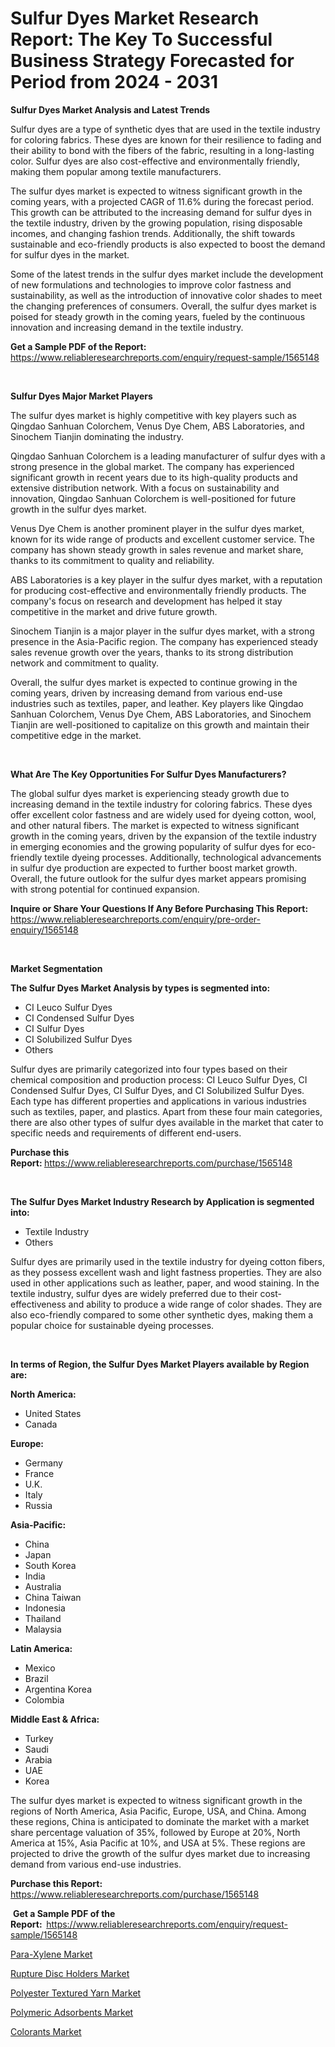 <p><h1>Sulfur Dyes Market Research Report: The Key To Successful Business Strategy Forecasted for Period from 2024 - 2031</h1></p><p><strong>Sulfur Dyes Market Analysis and Latest Trends</strong></p>
<p><p>Sulfur dyes are a type of synthetic dyes that are used in the textile industry for coloring fabrics. These dyes are known for their resilience to fading and their ability to bond with the fibers of the fabric, resulting in a long-lasting color. Sulfur dyes are also cost-effective and environmentally friendly, making them popular among textile manufacturers.</p><p>The sulfur dyes market is expected to witness significant growth in the coming years, with a projected CAGR of 11.6% during the forecast period. This growth can be attributed to the increasing demand for sulfur dyes in the textile industry, driven by the growing population, rising disposable incomes, and changing fashion trends. Additionally, the shift towards sustainable and eco-friendly products is also expected to boost the demand for sulfur dyes in the market.</p><p>Some of the latest trends in the sulfur dyes market include the development of new formulations and technologies to improve color fastness and sustainability, as well as the introduction of innovative color shades to meet the changing preferences of consumers. Overall, the sulfur dyes market is poised for steady growth in the coming years, fueled by the continuous innovation and increasing demand in the textile industry.</p></p>
<p><strong>Get a Sample PDF of the Report:&nbsp;</strong> <a href="https://www.reliableresearchreports.com/enquiry/request-sample/1565148">https://www.reliableresearchreports.com/enquiry/request-sample/1565148</a></p>
<p>&nbsp;</p>
<p><strong>Sulfur Dyes Major Market Players</strong></p>
<p><p>The sulfur dyes market is highly competitive with key players such as Qingdao Sanhuan Colorchem, Venus Dye Chem, ABS Laboratories, and Sinochem Tianjin dominating the industry.</p><p>Qingdao Sanhuan Colorchem is a leading manufacturer of sulfur dyes with a strong presence in the global market. The company has experienced significant growth in recent years due to its high-quality products and extensive distribution network. With a focus on sustainability and innovation, Qingdao Sanhuan Colorchem is well-positioned for future growth in the sulfur dyes market.</p><p>Venus Dye Chem is another prominent player in the sulfur dyes market, known for its wide range of products and excellent customer service. The company has shown steady growth in sales revenue and market share, thanks to its commitment to quality and reliability.</p><p>ABS Laboratories is a key player in the sulfur dyes market, with a reputation for producing cost-effective and environmentally friendly products. The company's focus on research and development has helped it stay competitive in the market and drive future growth.</p><p>Sinochem Tianjin is a major player in the sulfur dyes market, with a strong presence in the Asia-Pacific region. The company has experienced steady sales revenue growth over the years, thanks to its strong distribution network and commitment to quality.</p><p>Overall, the sulfur dyes market is expected to continue growing in the coming years, driven by increasing demand from various end-use industries such as textiles, paper, and leather. Key players like Qingdao Sanhuan Colorchem, Venus Dye Chem, ABS Laboratories, and Sinochem Tianjin are well-positioned to capitalize on this growth and maintain their competitive edge in the market.</p></p>
<p>&nbsp;</p>
<p><strong>What Are The Key Opportunities For Sulfur Dyes Manufacturers?</strong></p>
<p><p>The global sulfur dyes market is experiencing steady growth due to increasing demand in the textile industry for coloring fabrics. These dyes offer excellent color fastness and are widely used for dyeing cotton, wool, and other natural fibers. The market is expected to witness significant growth in the coming years, driven by the expansion of the textile industry in emerging economies and the growing popularity of sulfur dyes for eco-friendly textile dyeing processes. Additionally, technological advancements in sulfur dye production are expected to further boost market growth. Overall, the future outlook for the sulfur dyes market appears promising with strong potential for continued expansion.</p></p>
<p><strong>Inquire or Share Your Questions If Any Before Purchasing This Report:</strong> <a href="https://www.reliableresearchreports.com/enquiry/pre-order-enquiry/1565148">https://www.reliableresearchreports.com/enquiry/pre-order-enquiry/1565148</a></p>
<p>&nbsp;</p>
<p><strong>Market Segmentation</strong></p>
<p><strong>The Sulfur Dyes Market Analysis by types is segmented into:</strong></p>
<p><ul><li>CI Leuco Sulfur Dyes</li><li>CI Condensed Sulfur Dyes</li><li>CI Sulfur Dyes</li><li>CI Solubilized Sulfur Dyes</li><li>Others</li></ul></p>
<p><p>Sulfur dyes are primarily categorized into four types based on their chemical composition and production process: CI Leuco Sulfur Dyes, CI Condensed Sulfur Dyes, CI Sulfur Dyes, and CI Solubilized Sulfur Dyes. Each type has different properties and applications in various industries such as textiles, paper, and plastics. Apart from these four main categories, there are also other types of sulfur dyes available in the market that cater to specific needs and requirements of different end-users.</p></p>
<p><strong>Purchase this Report:&nbsp;</strong><a href="https://www.reliableresearchreports.com/purchase/1565148">https://www.reliableresearchreports.com/purchase/1565148</a></p>
<p>&nbsp;</p>
<p><strong>The Sulfur Dyes Market Industry Research by Application is segmented into:</strong></p>
<p><ul><li>Textile Industry</li><li>Others</li></ul></p>
<p><p>Sulfur dyes are primarily used in the textile industry for dyeing cotton fibers, as they possess excellent wash and light fastness properties. They are also used in other applications such as leather, paper, and wood staining. In the textile industry, sulfur dyes are widely preferred due to their cost-effectiveness and ability to produce a wide range of color shades. They are also eco-friendly compared to some other synthetic dyes, making them a popular choice for sustainable dyeing processes.</p></p>
<p>&nbsp;</p>
<p><strong>In terms of Region, the Sulfur Dyes Market Players available by Region are:</strong></p>
<p>
    <p> <strong> North America: </strong>
        <ul>
            <li>United States</li>
            <li>Canada</li>
        </ul>
        </p> 
    <p> <strong> Europe: </strong>
        <ul>
            <li>Germany</li>
            <li>France</li>
            <li>U.K.</li>
            <li>Italy</li>
            <li>Russia</li>
        </ul>
        </p> 
    <p> <strong> Asia-Pacific: </strong>
        <ul>
            <li>China</li>
            <li>Japan</li>
            <li>South Korea</li>
            <li>India</li>
            <li>Australia</li>
            <li>China Taiwan</li>
            <li>Indonesia</li>
            <li>Thailand</li>
            <li>Malaysia</li>
        </ul>
        </p> 
    <p> <strong> Latin America: </strong>
        <ul>
            <li>Mexico</li>
            <li>Brazil</li>
            <li>Argentina Korea</li>
            <li>Colombia</li>
        </ul>
        </p> 
    <p> <strong> Middle East & Africa: </strong>
        <ul>
            <li>Turkey</li>
            <li>Saudi</li>
            <li>Arabia</li>
            <li>UAE</li>
            <li>Korea</li>
        </ul>
    </p>
    </p>
<p><p>The sulfur dyes market is expected to witness significant growth in the regions of North America, Asia Pacific, Europe, USA, and China. Among these regions, China is anticipated to dominate the market with a market share percentage valuation of 35%, followed by Europe at 20%, North America at 15%, Asia Pacific at 10%, and USA at 5%. These regions are projected to drive the growth of the sulfur dyes market due to increasing demand from various end-use industries.</p></p>
<p><strong>Purchase this Report: </strong><a href="https://www.reliableresearchreports.com/purchase/1565148">https://www.reliableresearchreports.com/purchase/1565148</a></p>
<p>&nbsp;<strong>Get a Sample PDF of the Report:&nbsp;&nbsp;</strong><a href="https://www.reliableresearchreports.com/enquiry/request-sample/1565148">https://www.reliableresearchreports.com/enquiry/request-sample/1565148</a></p>
<p><strong></strong></p>
<p><p><a href="https://view.publitas.com/reportprime-1/para-xylene-market-size-2023-2030-global-industrial-analysis-key-geographical-regions-market-share-top-key-players-product-types-and-forecast-research-report/">Para-Xylene Market</a></p><p><a href="https://issuu.com/reportprime-2/docs/rupture-disc-holders-market-size-2030.pptx">Rupture Disc Holders Market</a></p><p><a href="https://issuu.com/reportprime-2/docs/polyester-textured-yarn-market-size-2030.pptx">Polyester Textured Yarn Market</a></p><p><a href="https://github.com/fiixsa/Market-Research-Report-List-1/blob/main/polymeric-adsorbents-market.md">Polymeric Adsorbents Market</a></p><p><a href="https://github.com/Airanohannonzb68e5pb53oc1/Market-Research-Report-List-1/blob/main/colorants-market.md">Colorants Market</a></p></p>